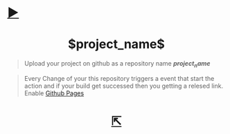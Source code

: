 # [►](https://ShivaShirsath.github.io/My-Results)

<h1 align=center>$project_name$</h1>

> Upload your project on github as a repository name **$project_name$**

> Every Change of your this repository triggers a event that start the action and if your build get successed then you getting a relesed link.
> Enable [Github Pages](../../settings/pages)

<h1 align=center>
	<a href=../../deployments/activity_log?environment=github-pages>
	  ⇱
	</a>
</h1>
